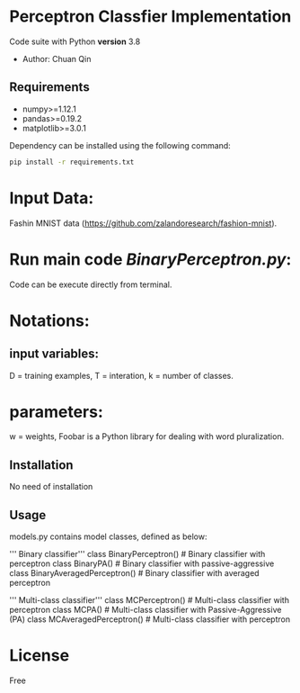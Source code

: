# Perceptron Classfier Implementation
Code suite with Python __version__ 3.8
- Author: Chuan Qin


## Requirements
- numpy>=1.12.1
- pandas>=0.19.2
- matplotlib>=3.0.1

Dependency can be installed using the following command:
```bash
pip install -r requirements.txt
```

# Input Data:
Fashin MNIST data (https://github.com/zalandoresearch/fashion-mnist).

# Run main code *BinaryPerceptron.py*:
Code can be execute directly from terminal.

# Notations:
## input variables:
D = training examples,
T = interation,
k = number of classes.

# parameters:
w = weights,
Foobar is a Python library for dealing with word pluralization.

## Installation
No need of installation

## Usage
models.py contains model classes, defined as below:

''' Binary classifier'''
class BinaryPerceptron() # Binary classifier with perceptron 
class BinaryPA() # Binary classifier with passive-aggressive
class BinaryAveragedPerceptron() # Binary classifier with averaged perceptron 

''' Multi-class classifier'''
class MCPerceptron() # Multi-class classifier with perceptron 
class MCPA() # Multi-class classifier with Passive-Aggressive (PA) 
class MCAveragedPerceptron() # Multi-class classifier with perceptron 

# License
Free
